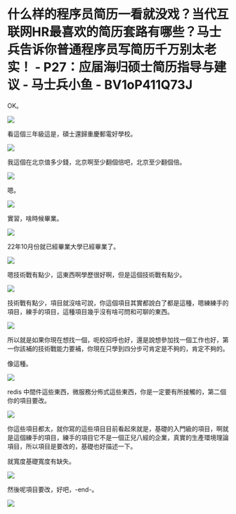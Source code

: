 # 什么样的程序员简历一看就没戏？当代互联网HR最喜欢的简历套路有哪些？马士兵告诉你普通程序员写简历千万别太老实！ - P27：应届海归硕士简历指导与建议 - 马士兵小鱼 - BV1oP411Q73J

OK。

![](img/dfb507f1cf9c6406f0ad96f954882dd8_1.png)

看這個三年級這是，碩士還歸重慶郵電好學校。

![](img/dfb507f1cf9c6406f0ad96f954882dd8_3.png)

我這個在北京值多少錢，北京啊至少翻個倍吧，北京至少翻個倍。

![](img/dfb507f1cf9c6406f0ad96f954882dd8_5.png)

嗯。

![](img/dfb507f1cf9c6406f0ad96f954882dd8_7.png)

實習，啥時候畢業。

![](img/dfb507f1cf9c6406f0ad96f954882dd8_9.png)

22年10月份就已經畢業大學已經畢業了。

![](img/dfb507f1cf9c6406f0ad96f954882dd8_11.png)

嗯技術戰有點少，這東西啊學歷很好啊，但是這個技術戰有點少。

![](img/dfb507f1cf9c6406f0ad96f954882dd8_13.png)

技術戰有點少，項目就沒啥可說，你這個項目其實都說白了都是這種，嗯練練手的項目，練手的項目，這種項目幾乎沒有啥可問和可聊的東西。

![](img/dfb507f1cf9c6406f0ad96f954882dd8_15.png)

所以就是如果你現在想找一個，呃校招呼也好，還是說想參加找一個工作也好，第一你該補的技術戰能力要補，你現在只學到四分步可肯定是不夠的，肯定不夠的。

像這種。

![](img/dfb507f1cf9c6406f0ad96f954882dd8_17.png)

redis 中間件這些東西，微服務分佈式這些東西，你是一定要有所接觸的，第二個你的項目要改。

![](img/dfb507f1cf9c6406f0ad96f954882dd8_19.png)

你這些項目都太，就你寫的這些項目目前看起來就是，基礎的入門級的項目，啊就是這個練手的項目，練手的項目它不是一個正兒八經的企業，真實的生產環境理論項目，所以項目是要改的，基礎也好描述一下。

就寬度基礎寬度有缺失。

![](img/dfb507f1cf9c6406f0ad96f954882dd8_21.png)

然後呢項目要改，好吧，-end-。

![](img/dfb507f1cf9c6406f0ad96f954882dd8_23.png)
